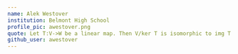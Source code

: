 ```yaml
---
name: Alek Westover
institution: Belmont High School 
profile_pic: awestover.png
quote: Let T:V->W be a linear map. Then V/ker T is isomorphic to img T.
github_user: awestover
---
```

